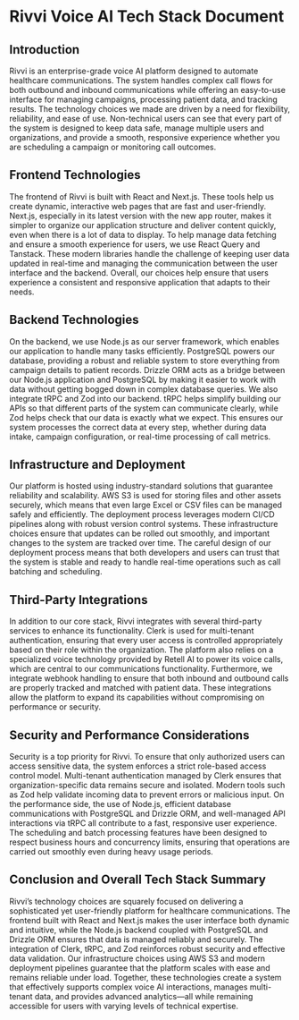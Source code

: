 # Rivvi Voice AI Tech Stack Document

## Introduction

Rivvi is an enterprise-grade voice AI platform designed to automate healthcare communications. The system handles complex call flows for both outbound and inbound communications while offering an easy-to-use interface for managing campaigns, processing patient data, and tracking results. The technology choices we made are driven by a need for flexibility, reliability, and ease of use. Non-technical users can see that every part of the system is designed to keep data safe, manage multiple users and organizations, and provide a smooth, responsive experience whether you are scheduling a campaign or monitoring call outcomes.

## Frontend Technologies

The frontend of Rivvi is built with React and Next.js. These tools help us create dynamic, interactive web pages that are fast and user-friendly. Next.js, especially in its latest version with the new app router, makes it simpler to organize our application structure and deliver content quickly, even when there is a lot of data to display. To help manage data fetching and ensure a smooth experience for users, we use React Query and Tanstack. These modern libraries handle the challenge of keeping user data updated in real-time and managing the communication between the user interface and the backend. Overall, our choices help ensure that users experience a consistent and responsive application that adapts to their needs.

## Backend Technologies

On the backend, we use Node.js as our server framework, which enables our application to handle many tasks efficiently. PostgreSQL powers our database, providing a robust and reliable system to store everything from campaign details to patient records. Drizzle ORM acts as a bridge between our Node.js application and PostgreSQL by making it easier to work with data without getting bogged down in complex database queries. We also integrate tRPC and Zod into our backend. tRPC helps simplify building our APIs so that different parts of the system can communicate clearly, while Zod helps check that our data is exactly what we expect. This ensures our system processes the correct data at every step, whether during data intake, campaign configuration, or real-time processing of call metrics.

## Infrastructure and Deployment

Our platform is hosted using industry-standard solutions that guarantee reliability and scalability. AWS S3 is used for storing files and other assets securely, which means that even large Excel or CSV files can be managed safely and efficiently. The deployment process leverages modern CI/CD pipelines along with robust version control systems. These infrastructure choices ensure that updates can be rolled out smoothly, and important changes to the system are tracked over time. The careful design of our deployment process means that both developers and users can trust that the system is stable and ready to handle real-time operations such as call batching and scheduling.

## Third-Party Integrations

In addition to our core stack, Rivvi integrates with several third-party services to enhance its functionality. Clerk is used for multi-tenant authentication, ensuring that every user access is controlled appropriately based on their role within the organization. The platform also relies on a specialized voice technology provided by Retell AI to power its voice calls, which are central to our communications functionality. Furthermore, we integrate webhook handling to ensure that both inbound and outbound calls are properly tracked and matched with patient data. These integrations allow the platform to expand its capabilities without compromising on performance or security.

## Security and Performance Considerations

Security is a top priority for Rivvi. To ensure that only authorized users can access sensitive data, the system enforces a strict role-based access control model. Multi-tenant authentication managed by Clerk ensures that organization-specific data remains secure and isolated. Modern tools such as Zod help validate incoming data to prevent errors or malicious input. On the performance side, the use of Node.js, efficient database communications with PostgreSQL and Drizzle ORM, and well-managed API interactions via tRPC all contribute to a fast, responsive user experience. The scheduling and batch processing features have been designed to respect business hours and concurrency limits, ensuring that operations are carried out smoothly even during heavy usage periods.

## Conclusion and Overall Tech Stack Summary

Rivvi’s technology choices are squarely focused on delivering a sophisticated yet user-friendly platform for healthcare communications. The frontend built with React and Next.js makes the user interface both dynamic and intuitive, while the Node.js backend coupled with PostgreSQL and Drizzle ORM ensures that data is managed reliably and securely. The integration of Clerk, tRPC, and Zod reinforces robust security and effective data validation. Our infrastructure choices using AWS S3 and modern deployment pipelines guarantee that the platform scales with ease and remains reliable under load. Together, these technologies create a system that effectively supports complex voice AI interactions, manages multi-tenant data, and provides advanced analytics—all while remaining accessible for users with varying levels of technical expertise.
